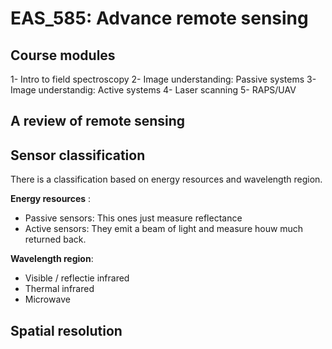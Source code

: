 # EAS_585: Advance remote sensing

## Course modules

  1- Intro to field spectroscopy
  2- Image understanding: Passive systems
  3- Image understandig: Active systems
  4- Laser scanning
  5- RAPS/UAV

## A review of remote sensing

## Sensor classification

There is a classification based on energy resources and wavelength region.

**Energy resources** : 
 - Passive sensors: This ones just measure reflectance
 - Active sensors: They emit a beam of light and measure houw much returned back. 

**Wavelength region**: 
 - Visible / reflectie infrared
 - Thermal infrared
 - Microwave


## Spatial resolution






